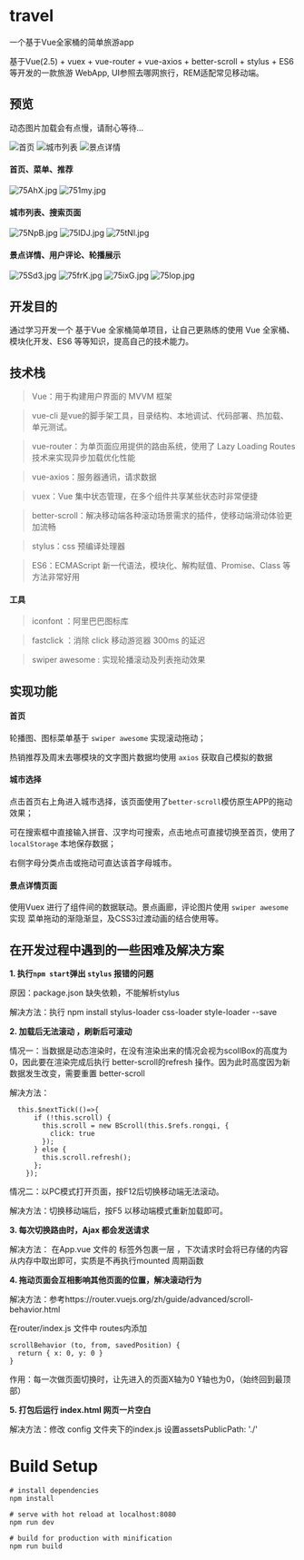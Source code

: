 # travel
一个基于Vue全家桶的简单旅游app

基于Vue(2.5) + vuex + vue-router + vue-axios + better-scroll + stylus + ES6 等开发的一款旅游 WebApp, UI参照去哪网旅行，REM适配常见移动端。

## 预览
动态图片加载会有点慢，请耐心等待...  

![首页](https://anqwjoe.github.io/travel/show/%E9%A6%96%E9%A1%B5.gif)
![城市列表](https://anqwjoe.github.io/travel/show/%E5%9F%8E%E5%B8%82%E5%88%97%E8%A1%A8.gif)
![景点详情](https://anqwjoe.github.io/travel/show/%E6%99%AF%E7%82%B9%E8%AF%A6%E6%83%85.gif)

#### 首页、菜单、推荐

![75AhX.jpg](https://s1.ax2x.com/2018/05/28/75AhX.jpg)
![751my.jpg](https://s1.ax2x.com/2018/05/28/751my.jpg)

#### 城市列表、搜索页面

![75NpB.jpg](https://s1.ax2x.com/2018/05/28/75NpB.jpg)
![75IDJ.jpg](https://s1.ax2x.com/2018/05/28/75IDJ.jpg)
![75tNl.jpg](https://s1.ax2x.com/2018/05/28/75tNl.jpg)

#### 景点详情、用户评论、轮播展示

![75Sd3.jpg](https://s1.ax2x.com/2018/05/28/75Sd3.jpg)
![75frK.jpg](https://s1.ax2x.com/2018/05/28/75frK.jpg)
![75ixG.jpg](https://s1.ax2x.com/2018/05/28/75ixG.jpg)
![75lop.jpg](https://s1.ax2x.com/2018/05/28/75lop.jpg)

## 开发目的
通过学习开发一个 基于Vue 全家桶简单项目，让自己更熟练的使用 Vue 全家桶、模块化开发、ES6 等等知识，提高自己的技术能力。

## 技术栈
> Vue：用于构建用户界面的 MVVM 框架

> vue-cli 是vue的脚手架工具，目录结构、本地调试、代码部署、热加载、单元测试。

> vue-router：为单页面应用提供的路由系统，使用了 Lazy Loading Routes 技术来实现异步加载优化性能

> vue-axios：服务器通讯，请求数据

> vuex：Vue 集中状态管理，在多个组件共享某些状态时非常便捷

> better-scroll：解决移动端各种滚动场景需求的插件，使移动端滑动体验更加流畅

> stylus：css 预编译处理器

> ES6：ECMAScript 新一代语法，模块化、解构赋值、Promise、Class 等方法非常好用

#### 工具

> iconfont ：阿里巴巴图标库

> fastclick ：消除 click 移动游览器 300ms 的延迟

> swiper awesome : 实现轮播滚动及列表拖动效果

## 实现功能

#### 首页

轮播图、图标菜单基于 ```swiper awesome``` 实现滚动拖动；

热销推荐及周末去哪模块的文字图片数据均使用 ```axios``` 获取自己模拟的数据

#### 城市选择
点击首页右上角进入城市选择，该页面使用了```better-scroll```模仿原生APP的拖动效果；

可在搜索框中直接输入拼音、汉字均可搜索，点击地点可直接切换至首页，使用了```localStorage``` 本地保存数据；

右侧字母分类点击或拖动可直达该首字母城市。

#### 景点详情页面

使用Vuex 进行了组件间的数据联动。景点画廊，评论图片使用 ```swiper awesome``` 实现 
菜单拖动的渐隐渐显，及CSS3过渡动画的结合使用等。


## 在开发过程中遇到的一些困难及解决方案

**1. 执行```npm start```弹出 ```stylus``` 报错的问题**

原因：package.json 缺失依赖，不能解析stylus

解决方法：执行 npm install stylus-loader css-loader style-loader --save

**2. 加载后无法滚动 ，刷新后可滚动**


情况一：当数据是动态渲染时，在没有渲染出来的情况会视为scollBox的高度为0，因此要在渲染完成后执行 better-scroll的refresh 操作。因为此时高度因为新数据发生改变，需要重置 better-scroll 

解决方法：

```
  this.$nextTick(()=>{
      if (!this.scroll) {
        this.scroll = new BScroll(this.$refs.rongqi, {
          click: true
        });
      } else {
        this.scroll.refresh();
      };
    });
```

情况二：以PC模式打开页面，按F12后切换移动端无法滚动。

解决方法：切换移动端后，按F5 以移动端模式重新加载即可。


**3. 每次切换路由时，Ajax 都会发送请求**

解决方法： 在App.vue 文件的 <router-view>标签外包裹一层 <keep-alive> ，下次请求时会将已存储的内容从内存中取出即可，实质是不再执行mounted 周期函数

**4. 拖动页面会互相影响其他页面的位置，解决滚动行为**

解决方法：参考https://router.vuejs.org/zh/guide/advanced/scroll-behavior.html

在router/index.js 文件中 routes内添加
```
scrollBehavior (to, from, savedPosition) {
  return { x: 0, y: 0 }
}
```
作用：每一次做页面切换时，让先进入的页面X轴为0 Y轴也为0，（始终回到最顶部）

**5. 打包后运行 index.html 网页一片空白**

解决方法：修改 config 文件夹下的index.js
设置assetsPublicPath: './'


# Build Setup

```
# install dependencies
npm install

# serve with hot reload at localhost:8080
npm run dev

# build for production with minification
npm run build
```
